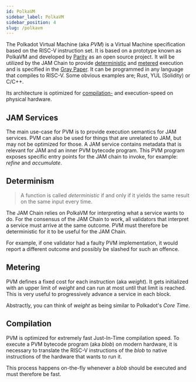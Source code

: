 ```yaml
---
id: PolkaVM
sidebar_label: PolkaVM
sidebar_position: 4
slug: /polkavm
---
```


The Polkadot Virtual Machine (aka *PVM*) is a Virtual Machine specification based on the RISC-V instruction set. It is based on a prototype known as PolkaVM and developed by [Parity](https://github.com/paritytech/polkavm?tab=readme-ov-file#polkavm) as an open source project. It will be utilized by the JAM Chain to provide [deterministic](#determinism) and [metered](#metering) execution and is specified in the [Gray Paper](https://graypaper.fluffylabs.dev/#/5b732de/231100231200). It can be programmed in any language that compiles to RISC-V. Some obvious examples are; Rust, YUL (Solidity) or C/C++.

Its architecture is optimized for [compilation-](#compilation) and execution-speed on physical hardware.

## JAM Services

The main use-case for PVM is to provide execution semantics for JAM services. PVM can also be used for things that are unrelated to JAM, but may not be optimized for those. 
A JAM service contains metadata that is relevant for JAM and an inner PVM bytecode program. This PVM program exposes specific entry points for the JAM chain to invoke, for example: *refine* and *accumulate*.

## Determinism

>A function is called *deterministic* if and only if it yields the same result on the same input every time.

The JAM Chain relies on PolkaVM for interpreting what a service wants to do. For the consensus of the JAM Chain to work,
all validators that interpret a service must arrive at the same outcome. PVM must therefore be deterministic for it to be useful for the JAM Chain.

For example, if one validator had a faulty PVM implementation, it would report a different outcome and possibly be slashed for such an offence.

## Metering

PVM defines a fixed cost for each instruction (aka *weight*). It gets initialized with an upper limit of *weight* and can run at most until that limit is reached. This is very useful to progressively advance a service in each block.

Abstractly, you can think of *weight* as being similar to Polkadot's *Core Time*.

## Compilation

PVM is optimized for extremely fast Just-In-Time compilation speed. 
To execute a PVM bytecode program (aka *blob*) on modern hardware, it is necessary to translate the RISC-V instructions of the *blob* to native instructions of the hardware that wants to run it.

This process happens on-the-fly whenever a *blob* should be executed and must therefore be fast.

